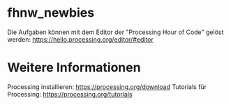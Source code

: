 # fhnw_newbies

Die Aufgaben können mit dem Editor der "Processing Hour of Code" gelöst werden: https://hello.processing.org/editor/#editor

# Weitere Informationen
Processing installieren: https://processing.org/download
Tutorials für Processing: https://processing.org/tutorials
